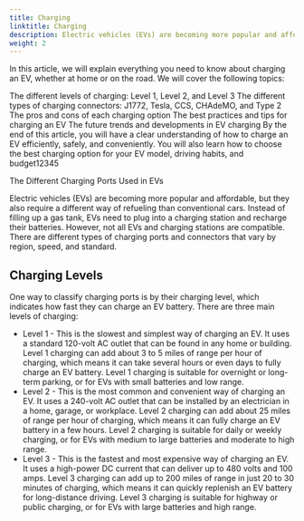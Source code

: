 ```yaml
---
title: Charging
linktitle: Charging
description: Electric vehicles (EVs) are becoming more popular and affordable, but they also require a different way of refueling than conventional cars. Instead of filling up a gas tank, EVs need to plug into a charging station and recharge their batteries. However, not all EVs and charging stations are compatible. There are different types of charging ports and connectors that vary by region, speed, and standard.
weight: 2
---
```

<!-- markdownlint-disable MD033 -->



In this article, we will explain everything you need to know about charging an EV, whether at home or on the road. We will cover the following topics:

The different levels of charging: Level 1, Level 2, and Level 3
The different types of charging connectors: J1772, Tesla, CCS, CHAdeMO, and Type 2
The pros and cons of each charging option
The best practices and tips for charging an EV
The future trends and developments in EV charging
By the end of this article, you will have a clear understanding of how to charge an EV efficiently, safely, and conveniently. You will also learn how to choose the best charging option for your EV model, driving habits, and budget12345


The Different Charging Ports Used in EVs

Electric vehicles (EVs) are becoming more popular and affordable, but they also require a different way of refueling than conventional cars. Instead of filling up a gas tank, EVs need to plug into a charging station and recharge their batteries. However, not all EVs and charging stations are compatible. There are different types of charging ports and connectors that vary by region, speed, and standard.

## Charging Levels

One way to classify charging ports is by their charging level, which indicates how fast they can charge an EV battery. There are three main levels of charging:

- Level 1 - This is the slowest and simplest way of charging an EV. It uses a standard 120-volt AC outlet that can be found in any home or building. Level 1 charging can add about 3 to 5 miles of range per hour of charging, which means it can take several hours or even days to fully charge an EV battery. Level 1 charging is suitable for overnight or long-term parking, or for EVs with small batteries and low range.
- Level 2 - This is the most common and convenient way of charging an EV. It uses a 240-volt AC outlet that can be installed by an electrician in a home, garage, or workplace. Level 2 charging can add about 25 miles of range per hour of charging, which means it can fully charge an EV battery in a few hours. Level 2 charging is suitable for daily or weekly charging, or for EVs with medium to large batteries and moderate to high range.
- Level 3 - This is the fastest and most expensive way of charging an EV. It uses a high-power DC current that can deliver up to 480 volts and 100 amps. Level 3 charging can add up to 200 miles of range in just 20 to 30 minutes of charging, which means it can quickly replenish an EV battery for long-distance driving. Level 3 charging is suitable for highway or public charging, or for EVs with large batteries and high range.
